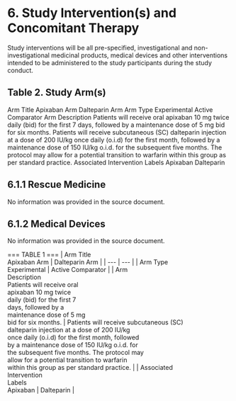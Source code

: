 # 6. Study Intervention(s) and Concomitant Therapy

Study interventions will be all pre-specified, investigational and non-investigational medicinal
products, medical devices and other interventions intended to be administered to the study
participants during the study conduct.
## Table 2. Study Arm(s)
Arm Title
Apixaban Arm
Dalteparin Arm
Arm Type
Experimental
Active Comparator
Arm
Description
Patients will receive oral
apixaban 10 mg twice
daily (bid) for the first 7
days, followed by a
maintenance dose of 5 mg
bid for six months.
Patients will receive subcutaneous (SC)
dalteparin injection at a dose of 200 IU/kg
once daily (o.i.d) for the first month, followed
by a maintenance dose of 150 IU/kg o.i.d. for
the subsequent five months. The protocol may
allow for a potential transition to warfarin
within this group as per standard practice.
Associated
Intervention
Labels
Apixaban
Dalteparin
## 6.1.1 Rescue Medicine
No information was provided in the source document.
## 6.1.2 Medical Devices
No information was provided in the source document.

=== TABLE 1 ===
| Arm Title <br> Apixaban Arm | Dalteparin Arm |
| --- | --- |
| Arm Type <br> Experimental | Active Comparator |
| Arm <br> Description <br> Patients will receive oral <br> apixaban 10 mg twice <br> daily (bid) for the first 7 <br> days, followed by a <br> maintenance dose of 5 mg <br> bid for six months. | Patients will receive subcutaneous (SC) <br> dalteparin injection at a dose of 200 IU/kg <br> once daily (o.i.d) for the first month, followed <br> by a maintenance dose of 150 IU/kg o.i.d. for <br> the subsequent five months. The protocol may <br> allow for a potential transition to warfarin <br> within this group as per standard practice. |
| Associated <br> Intervention <br> Labels <br> Apixaban | Dalteparin |